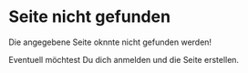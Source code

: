 # Seite nicht gefunden
Die angegebene Seite oknnte nicht gefunden werden!

Eventuell möchtest Du dich anmelden und die Seite erstellen.